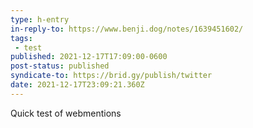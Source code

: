 ```yaml
---
type: h-entry
in-reply-to: https://www.benji.dog/notes/1639451602/
tags:
 - test
published: 2021-12-17T17:09:00-0600
post-status: published
syndicate-to: https://brid.gy/publish/twitter
date: 2021-12-17T23:09:21.360Z
---
```


Quick test of webmentions